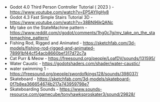 * Godot 4.0 Third Person Controller Tutorial ( 2023 ) - https://www.youtube.com/watch?v=EP5AYllgHy8
* Godot 4.3 Fast Simple Stairs Tutorial 3D - https://www.youtube.com/watch?v=38BN96kQANc
* My take on the StateMachine pattern - https://www.reddit.com/r/godot/comments/1hg0c7g/my_take_on_the_statemachine_pattern/
* Fishing Rod, Rigged and Animated - https://sketchfab.com/3d-models/fishing-rod-rigged-and-animated-78991bf44cf54acb8660bef317d72c7a
* Cat Purr & Meow - https://freesound.org/people/LoafDV/sounds/131595/
* Water Caustic - https://godotshaders.com/shader/water-caustic/
* water swimming 1 - https://freesound.org/people/swordofkings128/sounds/398037/
* Skateboard - https://sketchfab.com/3d-models/skateboard-0f7b8ea366654674b217a743959798e7
* Skateboarding Sounds - https://www.sounds-resource.com/gamecube/tonyhawksproskater3/sound/29828/
